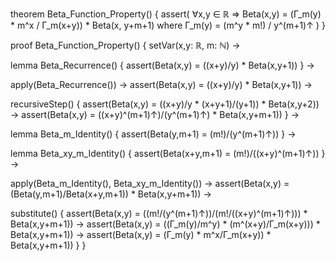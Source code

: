 theorem Beta_Function_Property() {
  assert(
    ∀x,y ∈ ℝ ⇒ 
    Beta(x,y) = (Γ_m(y) * m^x / Γ_m(x+y)) * Beta(x, y+m+1)
    where Γ_m(y) = (m^y * m!) / y^(m+1)↑
  )
}

proof Beta_Function_Property() {
  setVar(x,y: ℝ, m: ℕ) →
  
  lemma Beta_Recurrence() {
    assert(Beta(x,y) = ((x+y)/y) * Beta(x,y+1))
  } →
  
  apply(Beta_Recurrence()) →
  assert(Beta(x,y) = ((x+y)/y) * Beta(x,y+1)) →
  
  recursiveStep() {
    assert(Beta(x,y) = ((x+y)/y * (x+y+1)/(y+1)) * Beta(x,y+2)) →
    assert(Beta(x,y) = ((x+y)^(m+1)↑)/(y^(m+1)↑) * Beta(x,y+m+1))
  } →
  
  lemma Beta_m_Identity() {
    assert(Beta(y,m+1) = (m!)/(y^(m+1)↑))
  } →
  
  lemma Beta_xy_m_Identity() {
    assert(Beta(x+y,m+1) = (m!)/((x+y)^(m+1)↑))
  } →
  
  apply(Beta_m_Identity(), Beta_xy_m_Identity()) →
  assert(Beta(x,y) = (Beta(y,m+1)/Beta(x+y,m+1)) * Beta(x,y+m+1)) →
  
  substitute() {
    assert(Beta(x,y) = ((m!/(y^(m+1)↑))/(m!/((x+y)^(m+1)↑))) * Beta(x,y+m+1)) →
    assert(Beta(x,y) = ((Γ_m(y)/m^y) * (m^(x+y)/Γ_m(x+y))) * Beta(x,y+m+1)) →
    assert(Beta(x,y) = (Γ_m(y) * m^x/Γ_m(x+y)) * Beta(x,y+m+1))
  }
}